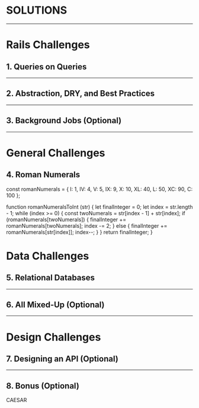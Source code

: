# SOLUTIONS

---

# Rails Challenges

## 1. Queries on Queries

---

## 2. Abstraction, DRY, and Best Practices

---

## 3. Background Jobs (Optional)

---

# General Challenges

## 4. Roman Numerals

const romanNumerals = {
  I: 1,
  IV: 4,
  V: 5,
  IX: 9,
  X: 10,
  XL: 40,
  L: 50,
  XC: 90,
  C: 100
};

function romanNumeralsToInt (str) {
  let finalInteger = 0;
  let index = str.length - 1;
  while (index >= 0) {
    const twoNumerals = str[index - 1] + str[index];
    if (romanNumerals[twoNumerals]) {
      finalInteger += romanNumerals[twoNumerals];
      index -= 2;
    }
    else {
      finalInteger += romanNumerals[str[index]];
      index--;
    }
  }
  return finalInteger;
}


# Data Challenges

## 5. Relational Databases

---

## 6. All Mixed-Up (Optional)

---

# Design Challenges

## 7.  Designing an API (Optional)

---

## 8. Bonus (Optional)
CAESAR

